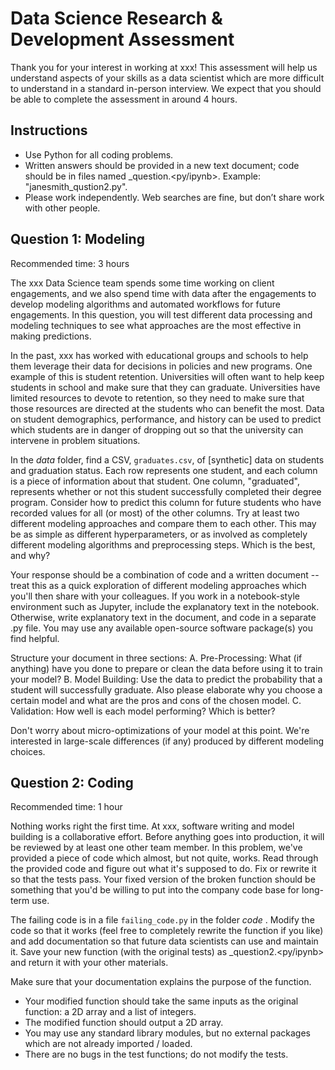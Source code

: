 # Data Science Research & Development Assessment

Thank you for your interest in working at xxx! This assessment will help us understand aspects of your skills as a data scientist which are more difficult to understand in a standard in-person interview. We expect that you should be able to complete the assessment in around 4 hours.

## Instructions

* Use Python for all coding problems.
* Written answers should be provided in a new text document; code should be in files named <yourfirstname><yourlastname>_question<question number>.<py/ipynb>. Example: "janesmith_qustion2.py".
* Please work independently. Web searches are fine, but don’t share work with other people.

## Question 1: Modeling

Recommended time: 3 hours

The xxx Data Science team spends some time working on client engagements, and we also spend time with data after the engagements to develop modeling algorithms and automated workflows for future engagements. In this question, you will test different data processing and modeling techniques to see what approaches are the most effective in making predictions.

In the past, xxx has worked with educational groups and schools to help them leverage their data for decisions in policies and new programs. One example of this is student retention. Universities will often want to help keep students in school and make sure that they can graduate. Universities have limited resources to devote to retention, so they need to make sure that those resources are directed at the students who can benefit the most. Data on student demographics, performance, and history can be used to predict which students are in danger of dropping out so that the university can intervene in problem situations.

In the _data_ folder, find a CSV, `graduates.csv`, of [synthetic] data on students and graduation status. Each row represents one student, and each column is a piece of information about that student. One column, "graduated", represents whether or not this student successfully completed their degree program. Consider how to predict this column for future students who have recorded values for all (or most) of the other columns. Try at least two different modeling approaches and compare them to each other. This may be as simple as different hyperparameters, or as involved as completely different modeling algorithms and preprocessing steps. Which is the best, and why?

Your response should be a combination of code and a written document -- treat this as a quick exploration of different modeling approaches which you'll then share with your colleagues. If you work in a notebook-style environment such as Jupyter, include the explanatory text in the notebook. Otherwise, write explanatory text in the document, and code in a separate .py file. You may use any available open-source software package(s) you find helpful.

Structure your document in three sections:
A. Pre-Processing: What (if anything) have you done to prepare or clean the data before using it to train your model?
B. Model Building: Use the data to predict the probability that a student will successfully graduate. Also please elaborate why you choose a certain model and what are the pros and cons of the chosen model. 
C. Validation: How well is each model performing? Which is better?

Don't worry about micro-optimizations of your model at this point. We're interested in large-scale differences (if any) produced by different modeling choices.

## Question 2: Coding

Recommended time: 1 hour

Nothing works right the first time. At xxx, software writing and model building is a collaborative effort. Before anything goes into production, it will be reviewed by at least one other team member. In this problem, we've provided a piece of code which almost, but not quite, works. Read through the provided code and figure out what it's supposed to do. Fix or rewrite it so that the tests pass. Your fixed version of the broken function should be something that you'd be willing to put into the company code base for long-term use.

The failing code is in a file `failing_code.py` in the folder _code_ . Modify the code so that it works (feel free to completely rewrite the function if you like) and add documentation so that future data scientists can use and maintain it. Save your new function (with the original tests) as <yourfirstname><yourlastname>_question2.<py/ipynb> and return it with your other materials.

Make sure that your documentation explains the purpose of the function.
* Your modified function should take the same inputs as the original function: a 2D array and a list of integers.
* The modified function should output a 2D array.
* You may use any standard library modules, but no external packages which are not already imported / loaded.
* There are no bugs in the test functions; do not modify the tests.
